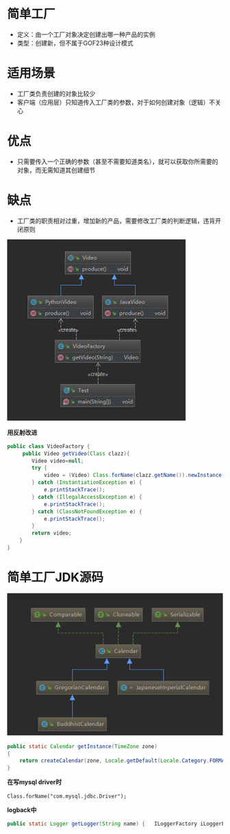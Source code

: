 # **简单工厂**

- 定义：由一个工厂对象决定创建出哪一种产品的实例
- 类型：创建新，但不属于GOF23种设计模式

# **适用场景**

- 工厂类负责创建的对象比较少
- 客户端（应用层）只知道传入工厂类的参数，对于如何创建对象（逻辑）不关心

# 优点

- 只需要传入一个正确的参数（甚至不需要知道类名），就可以获取你所需要的对象，而无需知道其创建细节

# 缺点

- 工厂类的职责相对过重，增加新的产品，需要修改工厂类的判断逻辑，违背开闭原则

![img](assets/clipboard-1574239155339.png)

**用反射改进**

```java
public class VideoFactory {
     public Video getVideo(Class clazz){
        Video video=null;
        try {
            video = (Video) Class.forName(clazz.getName()).newInstance();
        } catch (InstantiationException e) {
            e.printStackTrace();
        } catch (IllegalAccessException e) {
            e.printStackTrace();
        } catch (ClassNotFoundException e) {
            e.printStackTrace();
        }
        return video;
    }
}
```

# **简单工厂JDK源码**

![img](assets/clipboard-1574239227265.png)

```java
public static Calendar getInstance(TimeZone zone)
{
    return createCalendar(zone, Locale.getDefault(Locale.Category.FORMAT));
}
```

**在写mysql driver时**

`Class.forName("com.mysql.jdbc.Driver");` 

**logback中**

```java
public static Logger getLogger(String name) {   ILoggerFactory iLoggerFactory = getILoggerFactory();   return iLoggerFactory.getLogger(name); } 
```

